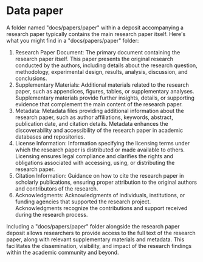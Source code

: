 # Data paper

A folder named "docs/papers/paper" within a deposit accompanying a research paper typically contains the main research paper itself. Here's what you might find in a "docs/papers/paper" folder:

1. Research Paper Document: The primary document containing the research paper itself. This paper presents the original research conducted by the authors, including details about the research question, methodology, experimental design, results, analysis, discussion, and conclusions.
2. Supplementary Materials: Additional materials related to the research paper, such as appendices, figures, tables, or supplementary analyses. Supplementary materials provide further insights, details, or supporting evidence that complement the main content of the research paper.
3. Metadata: Metadata files providing additional information about the research paper, such as author affiliations, keywords, abstract, publication date, and citation details. Metadata enhances the discoverability and accessibility of the research paper in academic databases and repositories.
4. License Information: Information specifying the licensing terms under which the research paper is distributed or made available to others. Licensing ensures legal compliance and clarifies the rights and obligations associated with accessing, using, or distributing the research paper.
5. Citation Information: Guidance on how to cite the research paper in scholarly publications, ensuring proper attribution to the original authors and contributors of the research.
6. Acknowledgments: Acknowledgments of individuals, institutions, or funding agencies that supported the research project. Acknowledgments recognize the contributions and support received during the research process.

Including a "docs/papers/paper" folder alongside the research paper deposit allows researchers to provide access to the full text of the research paper, along with relevant supplementary materials and metadata. This facilitates the dissemination, visibility, and impact of the research findings within the academic community and beyond.
